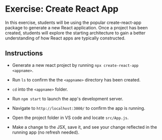 # Exercise: Create React App

In this exercise, students will be using the popular create-react-app package to generate a new React application. Once a project has been created, students will explore the starting architecture to gain a better understanding of how React apps are typically constructed.

## Instructions

- Generate a new react project by running `npx create-react-app <appname>`.

- Run `ls` to confirm the the `<appname>` directory has been created.

- `cd` into the `<appname>` folder.

- Run `npm start` to launch the app's development server.

- Navigate to `http://localhost:3000/` to confirm the app is running.

- Open the project folder in VS code and locate `src/App.js`.

- Make a change to the JSX, save it, and see your change reflected in the running app (no refresh needed).
